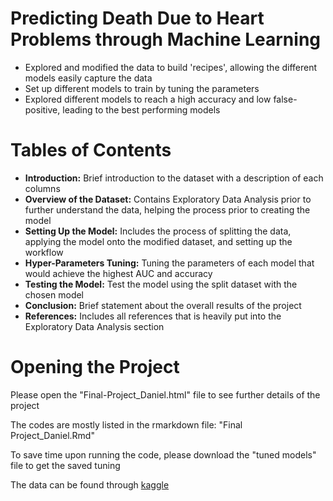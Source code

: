 # Predicting Death Due to Heart Problems through Machine Learning
- Explored and modified the data to build 'recipes', allowing the different models easily capture the data
- Set up different models to train by tuning the parameters
- Explored different models to reach a high accuracy and low false-positive, leading to the best performing models

# Tables of Contents
- **Introduction:** Brief introduction to the dataset with a description of each columns
- **Overview of the Dataset:** Contains Exploratory Data Analysis prior to further understand the data, helping the process prior to creating the model
- **Setting Up the Model:** Includes the process of splitting the data, applying the model onto the modified dataset, and setting up the workflow
- **Hyper-Parameters Tuning:** Tuning the parameters of each model that would achieve the highest AUC and accuracy
- **Testing the Model:** Test the model using the split dataset with the chosen model
- **Conclusion:** Brief statement about the overall results of the project
- **References:** Includes all references that is heavily put into the Exploratory Data Analysis section

# Opening the Project

Please open the "Final-Project_Daniel.html" file to see further details of the project 


The codes are mostly listed in the rmarkdown file: "Final Project_Daniel.Rmd"


To save time upon running the code, please download the "tuned models" file to get the saved tuning 


The data can be found through [kaggle](https://www.kaggle.com/datasets/andrewmvd/heart-failure-clinical-data)

